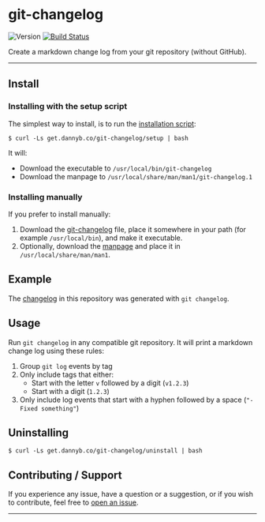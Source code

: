 
# git-changelog

![Version](https://img.shields.io/badge/version-0.1.14-blue.svg)
[![Build Status](https://github.com/DannyBen/git-changelog/workflows/Test/badge.svg)](https://github.com/DannyBen/git-changelog/actions?query=workflow%3ATest)

Create a markdown change log from your git repository (without GitHub).

---

## Install

### Installing with the setup script

The simplest way to install, is to run the [installation script][setup]:

```shell
$ curl -Ls get.dannyb.co/git-changelog/setup | bash
```

It will:

- Download the executable to `/usr/local/bin/git-changelog`
- Download the manpage to `/usr/local/share/man/man1/git-changelog.1`

### Installing manually

If you prefer to install manually:

1. Download the [git-changelog](/git-changelog) file, place it somewhere in
   your path (for example `/usr/local/bin`), and make it executable.
2. Optionally, download the [manpage](/doc/git-changelog.1) and place it in
   `/usr/local/share/man/man1`.


## Example

The [changelog][changelog] in this repository was generated with
`git changelog`.


## Usage

Run `git changelog` in any compatible git repository. It will print a
markdown change log using these rules:

1. Group `git log` events by tag
2. Only include tags that either:
   - Start with the letter `v` followed by a digit (`v1.2.3`)
   - Start with a digit (`1.2.3`)
3. Only include log events that start with a hyphen followed by a space
   (`"- Fixed something"`)


## Uninstalling

```shell
$ curl -Ls get.dannyb.co/git-changelog/uninstall | bash
```


## Contributing / Support

If you experience any issue, have a question or a suggestion, or if you wish
to contribute, feel free to [open an issue][issues].

---

[issues]: https://github.com/DannyBen/git-changelog/issues
[setup]: setup
[changelog]: CHANGELOG.md
